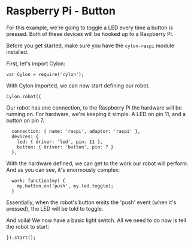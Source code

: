 # Raspberry Pi - Button

For this example, we're going to toggle a LED every time a button is pressed.
Both of these devices will be hooked up to a Raspberry Pi.

Before you get started, make sure you have the `cylon-raspi` module installed.

First, let's import Cylon:

    var Cylon = require('cylon');

With Cylon imported, we can now start defining our robot.

    Cylon.robot({

Our robot has one connection, to the Raspberry Pi the hardware will be running
on. For hardware, we're keeping it simple. A LED on pin 11, and a button on pin
7.

      connection: { name: 'raspi', adaptor: 'raspi' },
      devices: {
        led: { driver: 'led', pin: 11 },
        button: { driver: 'button', pin: 7 }
      },

With the hardware defined, we can get to the work our robot will perform. And as
you can see, it's enormously complex:

      work: function(my) {
        my.button.on('push', my.led.toggle);
      }

Essentially, when the robot's button emits the 'push' event (when it's pressed),
the LED will be told to toggle.

And voila! We now have a basic light switch. All we need to do now is tell the
robot to start:

    }).start();
